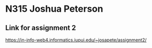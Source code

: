 # N315 Joshua Peterson
 
## Link for assignment 2
https://in-info-web4.informatics.iupui.edu/~josapete/assignment2/
